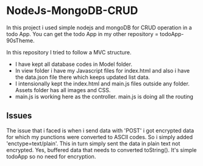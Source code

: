 # NodeJs-MongoDB-CRUD
In this project i used simple nodejs and mongoDB for CRUD operation in a todo App. You can get the todo App in my other repository = todoApp-90sTheme.

In this repository I tried to follow a MVC structure. 
* I have kept all database codes in Model folder.
* In view folder i have my Javascript files for index.html and also i have the data.json file there which keeps updated list data. 
* I intensionally kept the index.html and main.js files outside any folder. Assets folder has all images and CSS.
* main.js is working here as the controller. main.js is doing all the routing

## Issues
The issue that i faced is when i send data with 'POST' i got encrypted data for which my punctions were converted to ASCII codes. So i simply added 'enctype=text/plain'. This in turn simply sent the data in plain text not encrypted. Yes, buffered data that needs to converted toString(). It's simple todoApp so no need for encryption.